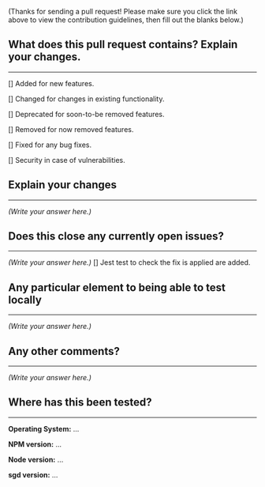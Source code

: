 (Thanks for sending a pull request! Please make sure you click the link above to view the contribution guidelines, then fill out the blanks below.)

## What does this pull request contains? Explain your changes.

---

<!--
  Check all that apply
-->

[] Added for new features.

[] Changed for changes in existing functionality.

[] Deprecated for soon-to-be removed features.

[] Removed for now removed features.

[] Fixed for any bug fixes.

[] Security in case of vulnerabilities.

## Explain your changes

---

<!--
  Describe with your own words the content of the Pull Request
-->

_(Write your answer here.)_

## Does this close any currently open issues?

---

<!--
  Provide the issue link or remove this section
  EX : #<issue-number>
-->

_(Write your answer here.)_
[] Jest test to check the fix is applied are added.

## Any particular element to being able to test locally

---

<!--
  Provide any new parameters or behaviour with current parameters
-->

_(Write your answer here.)_

## Any other comments?

---

<!--
  Provide any information you want to share with us
  Dependencies
  Target Release
  ...
-->

_(Write your answer here.)_

## Where has this been tested?

---

**Operating System:** …

**NPM version:** …

**Node version:** …

**sgd version:** …
